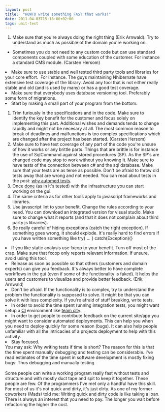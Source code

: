 ```yaml
---
layout: post
title:  "HOWTO write something FAST that works!"
date: 2011-04-03T15:18:00+02:00
tags: unit-test
---
```


<div dir="ltr" style="text-align: left;" trbidi="on">
<ol style="text-align: left;">
<li>Make sure that you're always doing the right thing (Erik Arnwald). Try to understand as much as possible of the domain you're working on.</li>
</ol>
<ul>
<li>Sometimes you do not need to any custom code but can use standard components coupled with some education of the customer. For instance a standard CMS module. (Carsten Hersom)</li>
</ul>
<li>Make sure to use stable and well tested third party tools and libraries for your core effort.  For instance. The guys maintaining Nhibernate have extensive test coverage of the library. Avoid any tool that is not either really stable and old (and is used by many) or has a good test coverage.</li>
<li>Make sure that everybody uses database versioning tool. Preferably some form of migrations. </li>
<li>Start by making a small part of your program from the bottom. </li>
<ol>
<li>Trim furiously in the specifications and in the code. Make sure to identify the key benefit for the customer and focus solely on implementing this part. Additional wishes and demands tends to change rapidly and might not be necesary at all. The most common reason to break of deadlines and malfunctions is too complex specifications which are changed after the project has been started. (Carsten Hersom)</li>
<li>Make sure to have test coverage of any part of the code you're unsure of how it works or any brittle parts. Things that are brittle is for instance the use of SqlCommand against stored procedures (SP). As the SP's are changed code may stop to work without you knowing it. Make sure to have tests of the connection between c# and the sql database. Make sure that your tests are as terse as possible. Don't be afraid to throw old tests away that are wrong and not needed. You can read about tests in the post: <a href="/2011/03/31/why-automated-tests.html">why automed tests</a>.</li>
<li>Once <u>done</u> (as in it's tested) with the infrastructure you can start working on the gui. </li>
<li>The same criteria as for other tools apply to javascript frameworks and libraries.</li>
<li>Use javascript lint to your benefit. Change the rules according to your need. You can download an integrated version for visual studio. Make sure to change what it reports (and that it does not complain about third party js libraries).</li>
<li>Be really careful of hiding exceptions (catch the right exception). If something goes wrong, it should explode. It's really hard to find errors if you have written something like try{ ... } catch(Exception){}</li>
</ol>
<li>If you like static analysis use fxcop to your benefit. Turn off most of the crap. Make sure that fxcop only reports relevant information. If unsure, avoid using this tool.</li>
<li>Release as soon as possible so that others (customers and domain experts) can give you feedback. It's always better to have complete workflows in the gui (even if some of the functionality is faked). It helps the users and customers to visualize and provide better feedback. (Erik Arnwald)</li>
<li>Don't be afraid. If the functionality is to complex, try to understand the problem the functionality is supposed to solve. It might be that you can solve it with less complexity. If you're afraid of stuff breaking, write tests.</li>
<li>In order to avoid the time spent running integration tests, you might want setup a <a href="http://en.wikipedia.org/wiki/Continuous_integration">CI</a> environment like <a href="http://www.jetbrains.com/teamcity/">team city</a>. </li>
<li>In order to get people to contribute feedback on the current site/app you might want to consider automated deployments. This can help you when you need to deploy quickly for some reason (bugs). It can also help people unfamiliar with all the intricacies of a projects deployment to help with this activity. </li>
<li>Stay focused.</li>

<div>
You may ask: Why writing tests if time is short? The reason for this is that the time spent manually debugging and testing can be considerable. I've read estimates of the time spent in software development is mostly fixing bugs: Thus debugging and manually testing. </div>
<div>
<br>
</div>
<div>
Some people can write a working program really fast without tests and structure and with mostly duct tape and spit to keep it together. These people are few. Of the programmers I've met only a handful have this skill. For most of us it's not quick and dirty, it's just dirty. As one of my former coworkers (Mads) told me: Writing quick and dirty code is like taking a loan. There is always an interest that you need to pay. The longer you wait before refactoring the higher the cost.</div>
</div>
<div style="clear: both;"></div>
